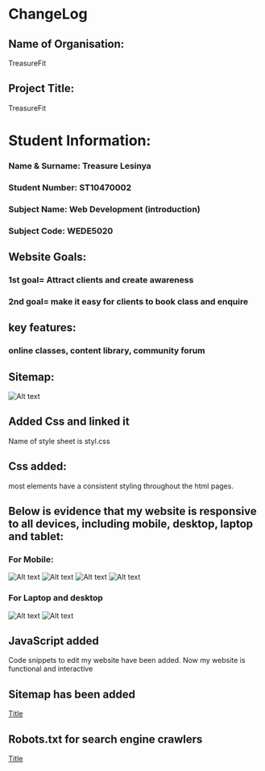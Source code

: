 # ChangeLog
## Name of Organisation:
 TreasureFit

## Project Title: 
TreasureFit

# Student Information:
### Name & Surname: Treasure Lesinya
### Student Number: ST10470002
### Subject Name: Web Development (introduction)
### Subject Code: WEDE5020

## Website Goals: 
### 1st goal= Attract clients and create awareness
### 2nd goal= make it easy for clients to book class and enquire
## key features:
### online classes, content library, community forum
## Sitemap:
![Alt text](sitemap-1.jpg)

## Added Css and linked it
Name of style sheet is styl.css

## Css added:
most elements have a consistent styling throughout the html pages.

## Below is evidence that my website is responsive to all devices, including mobile, desktop, laptop and tablet:
### For Mobile:
![Alt text](images/wimage1.jpg)
![Alt text](images/wpic2.jpg)
![Alt text](images/wpic3.jpg)
![Alt text](images/wpic4.jpg)

### For Laptop and desktop
![Alt text](images/img5.jpg)
![Alt text](images/img6.jpg)

## JavaScript added
Code snippets to edit my website have been added. Now my website is functional and interactive

## Sitemap has been added
[Title](sitemap.xml)

## Robots.txt for search engine crawlers
[Title](Robots.txt)